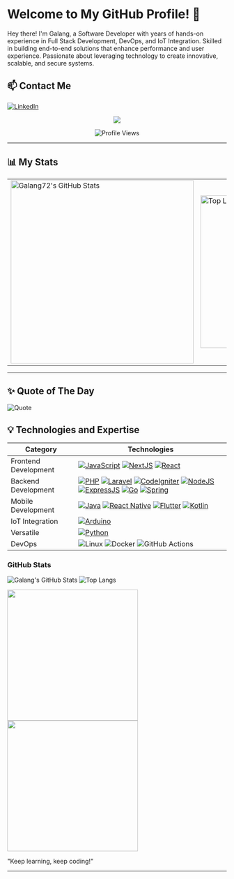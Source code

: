 # Welcome to My GitHub Profile! 🚀

Hey there! I'm Galang, a Software Developer with years of hands-on experience in Full Stack Development, DevOps, and IoT Integration. Skilled in building end-to-end solutions that enhance performance and user experience. Passionate about leveraging technology to create innovative, scalable, and secure systems.

## 📫 Contact Me
[![LinkedIn](https://img.shields.io/badge/@-linkedin-blue?style=for-the-badge&logo=linkedin&logocolor=white)](https://www.linkedin.com/in/galang-lk-b9237a366/)

<div align="center">
  
  <!-- Typing text animasi -->
  <img src="https://readme-typing-svg.herokuapp.com?font=Fira+Code&size=28&duration=3000&pause=500&color=00FFBF&center=true&vCenter=true&width=500&lines=Halo+Saya+Galang72!;Selamat+Datang+di+GitHub+Saya!" />

  <!-- Badge profile views -->
  ![Profile Views](https://komarev.com/ghpvc/?username=galang72&color=green)

</div>

---

## 📊 My Stats

<div align="center">

<table>
  <tr>
    <td>
      <img src="https://github-readme-stats.vercel.app/api?username=galang72&show_icons=true&theme=merko" alt="Galang72's GitHub Stats" width="420"/>
    </td>
    <td>
      <img src="https://github-readme-stats.vercel.app/api/top-langs/?username=galang72&layout=donut&theme=merko" alt="Top Languages" width="350"/>
    </td>
  </tr>
</table>

</div>

---

## ✨ Quote of The Day  

![Quote](https://quotes-github-readme.vercel.app/api?type=horizontal&theme=dark)


## 💡 Technologies and Expertise
|Category|Technologies|
|--|--|
|Frontend Development|[![JavaScript](https://img.shields.io/badge/javascript-black?style=for-the-badge&logo=javascript)](https://camo.githubusercontent.com/3dc37957a3775a90d930e4c8e28bcf1851b1b42a0849fabf1b2cd6743e03330a/68747470733a2f2f6769746875622d726561646d652d73746174732e76657263656c2e6170702f6170692f746f702d6c616e67732f3f757365726e616d653d67616c616e673732266c61796f75743d646f6e7574267468656d653d6d65726b6f) [![NextJS](https://img.shields.io/badge/next.js-black?style=for-the-badge&logo=nextdotjs)](https://github.com/haikalrafifas?tab=repositories&language=javascript) [![React](https://img.shields.io/badge/react-black?style=for-the-badge&logo=react)](https://github.com/haikalrafifas?tab=repositories&language=javascript)|
|Backend Development|[![PHP](https://img.shields.io/badge/php-black?style=for-the-badge&logo=php)](https://github.com/haikalrafifas?tab=repositories&language=php) [![Laravel](https://img.shields.io/badge/laravel-black?style=for-the-badge&logo=laravel)](https://github.com/haikalrafifas?tab=repositories&language=php) [![CodeIgniter](https://img.shields.io/badge/codeigniter-black?style=for-the-badge&logo=codeigniter)](https://github.com/haikalrafifas?tab=repositories&language=php) [![NodeJS](https://img.shields.io/badge/node.js-black?style=for-the-badge&logo=nodedotjs)](https://github.com/haikalrafifas?tab=repositories&language=javascript) [![ExpressJS](https://img.shields.io/badge/express.js-black?style=for-the-badge&logo=express)](https://github.com/haikalrafifas?tab=repositories&language=javascript) [![Go](https://img.shields.io/badge/go-black?style=for-the-badge&logo=go)](https://github.com/haikalrafifas?tab=repositories&language=go) [![Spring](https://img.shields.io/badge/spring-black?style=for-the-badge&logo=spring)](https://github.com/haikalrafifas?tab=repositories&language=java)|
|Mobile Development|[![Java](https://img.shields.io/badge/java-black?style=for-the-badge&logo=openjdk)](https://github.com/haikalrafifas?tab=repositories&language=java) [![React Native](https://img.shields.io/badge/react_native-black?style=for-the-badge&logo=react)](https://github.com/haikalrafifas?tab=repositories&language=javascript) [![Flutter](https://img.shields.io/badge/flutter-black?style=for-the-badge&logo=flutter)](https://github.com/haikalrafifas?tab=repositories&language=flutter) [![Kotlin](https://img.shields.io/badge/kotlin-black?style=for-the-badge&logo=kotlin)](https://github.com/haikalrafifas?tab=repositories&language=kotlin)|
|IoT Integration|[![Arduino](https://img.shields.io/badge/arduino-black?style=for-the-badge&logo=arduino)](https://github.com/haikalrafifas?tab=repositories&language=c)|
|Versatile|[![Python](https://img.shields.io/badge/python-black?style=for-the-badge&logo=python)](https://github.com/haikalrafifas?tab=repositories&language=python)|
|DevOps|![Linux](https://img.shields.io/badge/linux-black?style=for-the-badge&logo=linux) ![Docker](https://img.shields.io/badge/docker-black?style=for-the-badge&logo=docker) ![GitHub Actions](https://img.shields.io/badge/github_actions-black?style=for-the-badge&logo=github-actions)|

### GitHub Stats  
![Galang's GitHub Stats](https://github-readme-stats.vercel.app/api?username=galang72&show_icons=true&theme=tokyonight) ![Top Langs](https://github-readme-stats.vercel.app/api/top-langs/?username=galang72&layout=donut&theme=tokyonight)

<img src="https://media.giphy.com/media/qgQUggAC3Pfv687qPC/giphy.gif" width="300" />  <img src="https://media.giphy.com/media/ZVik7pBtu9dNS/giphy.gif" width="300"/>


"Keep learning, keep coding!"

---
